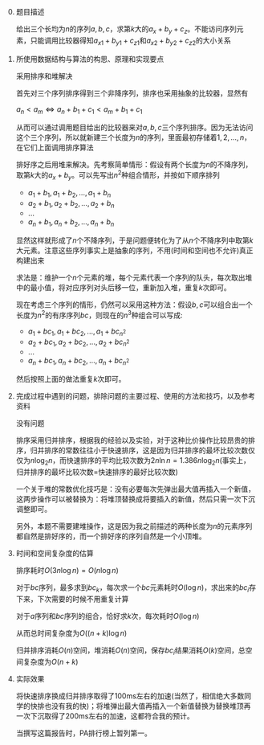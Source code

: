 0. 题目描述
   
    给出三个长均为$n$的序列$a,b,c$，求第$k$大的$a_x+b_y+c_z$。不能访问序列元素，只能调用比较器得知$a_{x1}+b_{y1}+c_{z1}$和$a_{x2}+b_{y2}+c_{z2}$的大小关系


1. 所使用数据结构与算法的构思、原理和实现要点

    采用排序和堆解决

    首先对三个序列排序得到三个非降序列，排序也采用抽象的比较器，显然有

    $a_n\lt a_m\Leftrightarrow a_n+b_1+c_1\lt a_m+b_1+c_1$

    从而可以通过调用题目给出的比较器来对$a,b,c$三个序列排序。因为无法访问这个三个序列，所以就新建三个长度为$n$的序列，里面最初存储着$1,2,...,n$，在它们上面调用排序算法

    排好序之后用堆来解决。先考察简单情形：假设有两个长度为$n$的不降序列，取第$k$大的$a_x+b_y$。可以先写出$n^2$种组合情形，并按如下顺序排列

    * $a_1+b_1,a_1+b_2,...,a_1+b_n$
    * $a_2+b_1,a_2+b_2,...,a_2+b_n$
    * ...
    * $a_n+b_1,a_n+b_2,...,a_n+b_n$

    显然这样就形成了$n$个不降序列，于是问题便转化为了从$n$个不降序列中取第$k$大元素。注意这些序列事实上是抽象的序列，不用(时间和空间也不允许)真正构建出来

    求法是：维护一个$n$个元素的堆，每个元素代表一个序列的队头，每次取出堆中的最小值，将对应序列对头后移一位，重新加入堆，重复$k$次即可。

    现在考虑三个序列的情形，仍然可以采用这种方法：假设$b,c$可以组合出一个长度为$n^2$的有序序列$bc$，则现在的$n^3$种组合可以写成:

    * $a_1+bc_1,a_1+bc_2,...,a_1+bc_{n^2}$
    * $a_2+bc_1,a_2+bc_2,...,a_2+bc_{n^2}$
    * ...
    * $a_n+bc_1,a_n+bc_2,...,a_n+bc_{n^2}$

    然后按照上面的做法重复$k$次即可。

2. 完成过程中遇到的问题，排除问题的主要过程、使用的方法和技巧，以及参考资料
    
    没有问题

    排序采用归并排序，根据我的经验以及实验，对于这种比价操作比较昂贵的排序，归并排序的常数往往小于快速排序，这是因为归并排序的最坏比较次数仅仅为$n\log_2 n$，而快速排序的平均比较次数为$2n\ln n=1.386n\log_2 n$(事实上，归并排序的最坏比较次数$=$快速排序的最好比较次数)

    一个关于堆的常数优化技巧是：没有必要每次先弹出最大值再插入一个新值，这两步操作可以被替换为：将堆顶替换成将要插入的新值，然后只需一次下沉调整即可。

    另外，本题不需要建堆操作，这是因为我之前描述的两种长度为$n$的元素序列都自然是排好序的，而一个排好序的序列自然是一个小顶堆。
   
3. 时间和空间复杂度的估算
    
    排序耗时$O(3n\log n)=O(n\log n)$
    
    对于$bc$序列，最多求到$bc_k$，每次求一个$bc$元素耗时$O(\log n)$，求出来的$bc_i$存下来，下次需要的时候不用重复计算

    对于$a$序列和$bc$序列的组合，恰好求$k$次，每次耗时$O(\log n)$

    从而总时间复杂度为$O((n+k)\log n)$

    归并排序消耗$O(n)$空间，堆消耗$O(n)$空间，保存$bc_i$结果消耗$O(k)$空间，总空间复杂度为$O(n+k)$

4. 实际效果

    将快速排序换成归并排序取得了100ms左右的加速(当然了，相信绝大多数同学的快排也没有我的快)；将堆弹出最大值再插入一个新值替换为替换堆顶再一次下沉取得了200ms左右的加速，这都符合我的预计。

    当撰写这篇报告时，PA排行榜上暂列第一。
